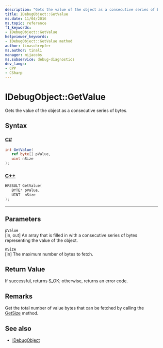 ```yaml
---
description: "Gets the value of the object as a consecutive series of bytes."
title: IDebugObject::GetValue
ms.date: 11/04/2016
ms.topic: reference
f1_keywords:
- IDebugObject::GetValue
helpviewer_keywords:
- IDebugObject::GetValue method
author: tinaschrepfer
ms.author: tinali
manager: mijacobs
ms.subservice: debug-diagnostics
dev_langs:
- CPP
- CSharp
---
```

# IDebugObject::GetValue

Gets the value of the object as a consecutive series of bytes.

## Syntax

### [C#](#tab/csharp)
```csharp
int GetValue(
   ref byte[] pValue,
   uint nSize
);
```
### [C++](#tab/cpp)
```cpp
HRESULT GetValue( 
   BYTE* pValue,
   UINT  nSize
);
```
---

## Parameters
`pValue`\
[in, out] An array that is filled in with a consecutive series of bytes representing the value of the object.

`nSize`\
[in] The maximum number of bytes to fetch.

## Return Value
 If successful, returns S_OK; otherwise, returns an error code.

## Remarks
 Get the total number of value bytes that can be fetched by calling the [GetSize](../../../extensibility/debugger/reference/idebugobject-getsize.md) method.

## See also
- [IDebugObject](../../../extensibility/debugger/reference/idebugobject.md)
